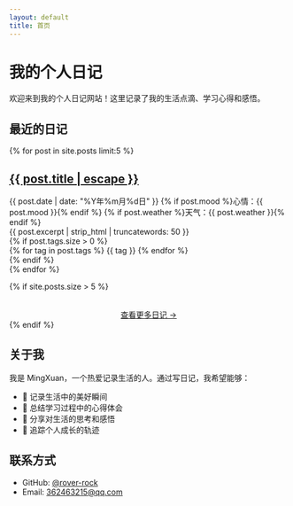 ```yaml
---
layout: default
title: 首页
---
```


# 我的个人日记

欢迎来到我的个人日记网站！这里记录了我的生活点滴、学习心得和感悟。

## 最近的日记

<div class="post-list">
{% for post in site.posts limit:5 %}
  <article class="post-item">
    <h2><a href="{{ post.url | relative_url }}">{{ post.title | escape }}</a></h2>
    <div class="post-meta">
      <time datetime="{{ post.date | date_to_xmlschema }}">{{ post.date | date: "%Y年%m月%d日" }}</time>
      {% if post.mood %}<span class="post-mood">心情：{{ post.mood }}</span>{% endif %}
      {% if post.weather %}<span class="post-weather">天气：{{ post.weather }}</span>{% endif %}
    </div>
    <div class="post-excerpt">
      {{ post.excerpt | strip_html | truncatewords: 50 }}
    </div>
    {% if post.tags.size > 0 %}
      <div class="post-tags">
        {% for tag in post.tags %}
          <span class="tag">{{ tag }}</span>
        {% endfor %}
      </div>
    {% endif %}
  </article>
{% endfor %}
</div>

{% if site.posts.size > 5 %}
  <div style="text-align: center; margin-top: 2rem;">
    <a href="{{ '/archive.html' | relative_url }}" class="more-posts">查看更多日记 →</a>
  </div>
{% endif %}

## 关于我

我是 MingXuan，一个热爱记录生活的人。通过写日记，我希望能够：

- 📝 记录生活中的美好瞬间
- 🎯 总结学习过程中的心得体会
- 💭 分享对生活的思考和感悟
- 🌱 追踪个人成长的轨迹

## 联系方式

- GitHub: [@rover-rock](https://github.com/rover-rock)
- Email: 362463215@qq.com
